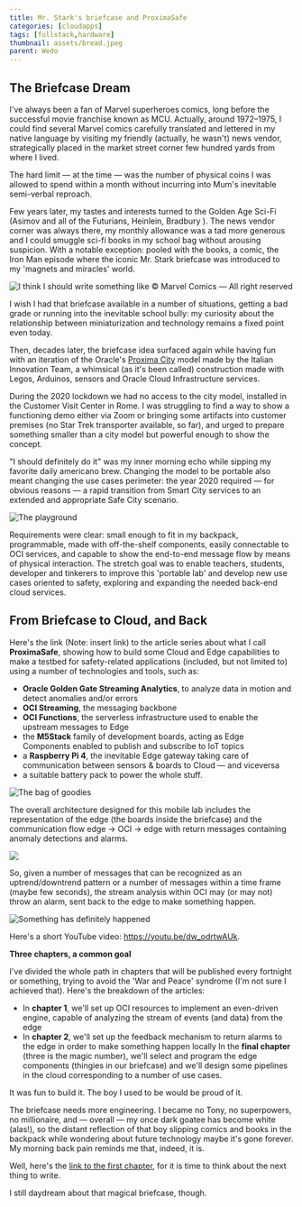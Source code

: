 ```yaml
---
title: Mr. Stark's briefcase and ProximaSafe
categories: [cloudapps]
tags: [fullstack,hardware]
thumbnail: assets/bread.jpeg
parent: Wedo
---
```

## The Briefcase Dream

I've always been a fan of Marvel superheroes comics, long before the successful movie franchise known as MCU. Actually, around 1972–1975, I could find several Marvel comics carefully translated and lettered in my native language by visiting my friendly (actually, he wasn't) news vendor, strategically placed in the market street corner few hundred yards from where I lived.

The hard limit — at the time — was the number of physical coins I was allowed to spend within a month without incurring into Mum's inevitable semi-verbal reproach.

Few years later, my tastes and interests turned to the Golden Age Sci-Fi (Asimov and all of the Futurians, Heinlein, Bradbury ). The news vendor corner was always there, my monthly allowance was a tad more generous and I could smuggle sci-fi books in my school bag without arousing suspicion. With a notable exception: pooled with the books, a comic, the Iron Man episode where the iconic Mr. Stark briefcase was introduced to my 'magnets and miracles' world.

![I think I should write something like © Marvel Comics — All right reserved](assets/marvel.png)

I wish I had that briefcase available in a number of situations, getting a bad grade or running into the inevitable school bully: my curiosity about the relationship between miniaturization and technology remains a fixed point even today.

Then, decades later, the briefcase idea surfaced again while having fun with an iteration of the Oracle's [Proxima City](https://www.youtube.com/watch?v=aJUSEEagm8Q) model made by the Italian Innovation Team, a whimsical (as it's been called) construction made with Legos, Arduinos, sensors and Oracle Cloud Infrastructure services.

During the 2020 lockdown we had no access to the city model, installed in the Customer Visit Center in Rome. I was struggling to find a way to show a functioning demo either via Zoom or bringing some artifacts into customer premises (no Star Trek transporter available, so far), and urged to prepare something smaller than a city model but powerful enough to show the concept.

"I should definitely do it" was my inner morning echo while sipping my favorite daily americano brew. Changing the model to be portable also meant changing the use cases perimeter: the year 2020 required — for obvious reasons — a rapid transition from Smart City services to an extended and appropriate Safe City scenario.

![The playground](assets/bread.jpeg)

Requirements were clear: small enough to fit in my backpack, programmable, made with off-the-shelf components, easily connectable to OCI services, and capable to show the end-to-end message flow by means of physical interaction. The stretch goal was to enable teachers, students, developer and tinkerers to improve this 'portable lab' and develop new use cases oriented to safety, exploring and expanding the needed back-end cloud services.

## From Briefcase to Cloud, and Back

Here's the link (Note: insert link) to the article series about what I call **ProximaSafe**, showing how to build some Cloud and Edge capabilities to make a testbed for safety-related applications (included, but not limited to) using a number of technologies and tools, such as:

- **Oracle Golden Gate Streaming Analytics**, to analyze data in motion and detect anomalies and/or errors
- **OCI Streaming**, the messaging backbone
- **OCI Functions**, the serverless infrastructure used to enable the upstream messages to Edge
- the **M5Stack** family of development boards, acting as Edge Components enabled to publish and subscribe to IoT topics
- a **Raspberry Pi 4**, the inevitable Edge gateway taking care of communication between sensors & boards to Cloud — and viceversa
- a suitable battery pack to power the whole stuff.

![The bag of goodies](assets/case.jpeg)

The overall architecture designed for this mobile lab includes the representation of the edge (the boards inside the briefcase) and the communication flow edge -> OCI -> edge with return messages containing anomaly detections and alarms.

![](assets/wire.png)

So, given a number of messages that can be recognized as an uptrend/downtrend pattern or a number of messages within a time frame (maybe few seconds), the stream analysis within OCI may (or may not) throw an alarm, sent back to the edge to make something happen.

![Something has definitely happened](assets/gates.jpeg)

Here's a short YouTube video: https://youtu.be/dw_odrtwAUk.

**Three chapters, a common goal**

I've divided the whole path in chapters that will be published every fortnight or something, trying to avoid the 'War and Peace' syndrome (I'm not sure I achieved that). Here's the breakdown of the articles:

- In **chapter 1**, we'll set up OCI resources to implement an even-driven engine, capable of analyzing the stream of events (and data) from the edge
- In **chapter 2**, we'll set up the feedback mechanism to return alarms to the edge in order to make something happen locally
In the **final chapter** (three is the magic number), we'll select and program the edge components (thingies in our briefcase) and we'll design some pipelines in the cloud corresponding to a number of use cases.


It was fun to build it. The boy I used to be would be proud of it.

The briefcase needs more engineering. I became no Tony, no superpowers, no millionaire, and — overall — my once dark goatee has become white (alas!), so the distant reflection of that boy slipping comics and books in the backpack while wondering about future technology maybe it's gone forever. My morning back pain reminds me that, indeed, it is.

Well, here's the [link to the first chapter](/projects/wedo/proxima-chapter-1), for it is time to think about the next thing to write.

I still daydream about that magical briefcase, though.

